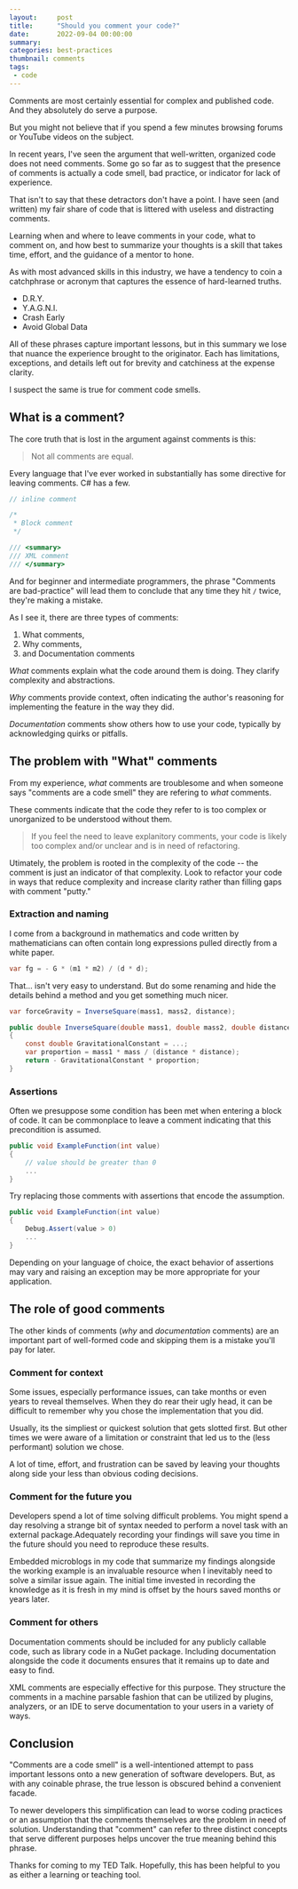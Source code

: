 ```yaml
---
layout:     post
title:      "Should you comment your code?"
date:       2022-09-04 00:00:00
summary:    
categories: best-practices
thumbnail: comments
tags:
 - code
---
```


Comments are most certainly essential for complex and published code.
And they absolutely do serve a purpose.

But you might not believe that if you spend a few minutes browsing forums
or YouTube videos on the subject.

In recent years, I've seen the argument that well-written, organized code
does not need comments. Some go so far as to suggest that the presence of comments
is actually a code smell, bad practice, or indicator for lack of experience.

That isn't to say that these detractors don't have a point.
I have seen (and written) my fair share of code that is littered with useless 
and distracting comments.

Learning when and where to leave comments in your code, what to comment on,
and how best to summarize your thoughts is a skill that takes time, effort,
and the guidance of a mentor to hone.

As with most advanced skills in this industry, we have a tendency to coin a catchphrase or acronym that captures the essence of hard-learned truths.

- D.R.Y.
- Y.A.G.N.I.
- Crash Early
- Avoid Global Data

All of these phrases capture important lessons, but in this summary we lose that nuance the experience brought to the originator. 
Each has limitations, exceptions, and details left out for brevity and catchiness at the expense clarity.

I suspect the same is true for comment code smells.

## What is a comment?

The core truth that is lost in the argument against comments is this:

> Not all comments are equal.

Every language that I've ever worked in substantially has some directive for leaving comments. C# has a few.

```csharp
// inline comment

/*
 * Block comment
 */

/// <summary>
/// XML comment
/// </summary>
```

And for beginner and intermediate programmers, the phrase "Comments are bad-practice" will lead them to conclude that
any time they hit `/` twice, they're making a mistake.

As I see it, there are three types of comments:

1. What comments,
2. Why comments,
3. and Documentation comments

*What* comments explain what the code around them is doing. They clarify complexity and abstractions.

*Why* comments provide context, often indicating the author's reasoning for implementing the feature in the way they did.

*Documentation* comments show others how to use your code, typically by acknowledging quirks or pitfalls.

## The problem with "What" comments

From my experience, *what* comments are troublesome and when someone says "comments are a code smell" they are refering to *what* comments.

These comments indicate that the code they refer to is too complex or unorganized to be understood without them.

> If you feel the need to leave explanitory comments, your code is likely too complex and/or unclear and is in need of refactoring.

Utimately, the problem is rooted in the complexity of the code -- the comment is just an indicator of that complexity.
Look to refactor your code in ways that reduce complexity and increase clarity rather than filling gaps with comment "putty."

### Extraction and naming

I come from a background in mathematics and code written by mathematicians can often contain long expressions pulled directly from a white paper.

```csharp
var fg = - G * (m1 * m2) / (d * d);
```

That... isn't very easy to understand. 
But do some renaming and hide the details behind a method and you get something much nicer.

```csharp
var forceGravity = InverseSquare(mass1, mass2, distance);

public double InverseSquare(double mass1, double mass2, double distance)
{
    const double GravitationalConstant = ...;
    var proportion = mass1 * mass / (distance * distance);
    return - GravitationalConstant * proportion;
}
```

### Assertions

Often we presuppose some condition has been met when entering a block of code. It can be commonplace to leave a comment indicating that this precondition is assumed.

```csharp
public void ExampleFunction(int value)
{
    // value should be greater than 0
    ...
}
```

Try replacing those comments with assertions that encode the assumption.

``` csharp
public void ExampleFunction(int value)
{
    Debug.Assert(value > 0)
    ...
}
```

Depending on your language of choice, the exact behavior of assertions may vary and raising an exception may be more appropriate for your application.

## The role of good comments

The other kinds of comments (*why* and *documentation* comments) are an important part of well-formed code and skipping them is a mistake you'll pay for later.

### Comment for context

Some issues, especially performance issues, can take months or even years to reveal themselves. 
When they do rear their ugly head, it can be difficult to remember why you chose the implementation that you did.

Usually, its the simpliest or quickest solution that gets slotted first. But other times we were aware of a limitation or constraint that led us to the (less performant) solution we chose.

A lot of time, effort, and frustration can be saved by leaving your thoughts along side your less than obvious coding decisions.

### Comment for the future you

Developers spend a lot of time solving difficult problems.
You might spend a day resolving a strange bit of syntax needed to perform a novel task with an external package.Adequately recording your findings will save you time in the future should you need to reproduce these results.

Embedded microblogs in my code that summarize my findings alongside the working example is an invaluable resource when I inevitably need to solve a similar issue again.
The initial time invested in recording the knowledge as it is fresh in my mind is offset by the hours saved months or years later.

### Comment for others

Documentation comments should be included for any publicly callable code, such as library code in a NuGet package. 
Including documentation alongside the code it documents ensures that it remains up to date and easy to find.

XML comments are especially effective for this purpose.
They structure the comments in a machine parsable fashion that can be utilized by plugins, analyzers, or an IDE to serve documentation to your users in a variety of ways.

## Conclusion

"Comments are a code smell" is a well-intentioned attempt to pass important lessons onto a new generation of software developers. But, as with any coinable phrase, the true lesson is obscured behind a convenient facade.

To newer developers this simplification can lead to worse coding practices or an assumption that the comments themselves are the problem in need of solution.
Understanding that "comment" can refer to three distinct concepts that serve different purposes helps uncover the true meaning behind this phrase.

Thanks for coming to my TED Talk.
Hopefully, this has been helpful to you as either a learning or teaching tool.
